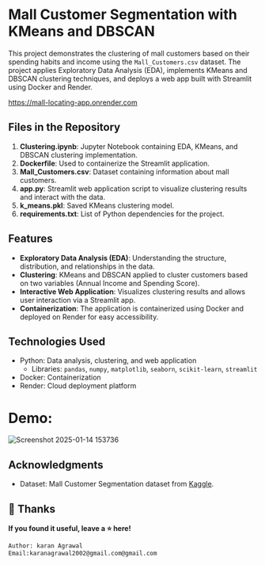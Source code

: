# Mall Customer Segmentation with KMeans and DBSCAN

This project demonstrates the clustering of mall customers based on their spending habits and income using the `Mall_Customers.csv` dataset. The project applies Exploratory Data Analysis (EDA), implements KMeans and DBSCAN clustering techniques, and deploys a web app built with Streamlit using Docker and Render.

https://mall-locating-app.onrender.com



## Files in the Repository

1. **Clustering.ipynb**: Jupyter Notebook containing EDA, KMeans, and DBSCAN clustering implementation.
2. **Dockerfile**: Used to containerize the Streamlit application.
3. **Mall_Customers.csv**: Dataset containing information about mall customers.
4. **app.py**: Streamlit web application script to visualize clustering results and interact with the data.
5. **k_means.pkl**: Saved KMeans clustering model.
6. **requirements.txt**: List of Python dependencies for the project.

## Features

- **Exploratory Data Analysis (EDA)**: Understanding the structure, distribution, and relationships in the data.
- **Clustering**: KMeans and DBSCAN applied to cluster customers based on two variables (Annual Income and Spending Score).
- **Interactive Web Application**: Visualizes clustering results and allows user interaction via a Streamlit app.
- **Containerization**: The application is containerized using Docker and deployed on Render for easy accessibility.

## Technologies Used

- Python: Data analysis, clustering, and web application
  - Libraries: `pandas`, `numpy`, `matplotlib`, `seaborn`, `scikit-learn`, `streamlit`
- Docker: Containerization
- Render: Cloud deployment platform

# Demo:

![Screenshot 2025-01-14 153736](https://github.com/user-attachments/assets/40472caf-d7a5-4331-8df8-531833c6e5d8)



## Acknowledgments

- Dataset: Mall Customer Segmentation dataset from [Kaggle](https://www.kaggle.com/datasets/vjchoudhary7/customer-segmentation-tutorial-in-python).

## 🚀 Thanks

**If you found it useful, leave a ⭐ here!**

```bash
Author: karan Agrawal
Email:karanagrawal2002@gmail.com@gmail.com

```
